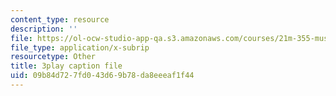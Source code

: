 ```yaml
---
content_type: resource
description: ''
file: https://ol-ocw-studio-app-qa.s3.amazonaws.com/courses/21m-355-musical-improvisation-spring-2013/09b84d727fd043d69b78da8eeeaf1f44_P1vVyKziWk.srt
file_type: application/x-subrip
resourcetype: Other
title: 3play caption file
uid: 09b84d72-7fd0-43d6-9b78-da8eeeaf1f44
---
```

